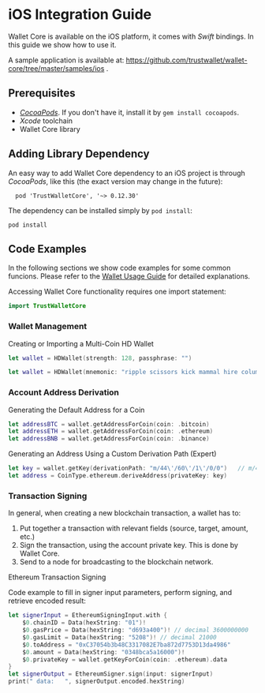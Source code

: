 # iOS Integration Guide

Wallet Core is available on the iOS platform, it comes with *Swift* bindings.
In this guide we show how to use it.

A sample application is available at: https://github.com/trustwallet/wallet-core/tree/master/samples/ios .

## Prerequisites

* [*CocoaPods*](https://cocoapods.org/).  If you don't have it, install it by
`gem install cocoapods`.
* *Xcode* toolchain
* Wallet Core library

## Adding Library Dependency

An easy way to add Wallet Core dependency to an iOS project is through *CocoaPods*, like this (the exact version may change in the future):

```
  pod 'TrustWalletCore', '~> 0.12.30'
```

The dependency can be installed simply by `pod install`:

```shell
pod install
```

## Code Examples

In the following sections we show code examples for some common funcions.
Please refer to the [Wallet Usage Guide](wallet-core-usage.md) for detailed explanations.

Accessing Wallet Core functionality requires one import statement:

```swift
import TrustWalletCore
```

### Wallet Management

Creating or Importing a Multi-Coin HD Wallet

```swift
let wallet = HDWallet(strength: 128, passphrase: "")
```

```swift
let wallet = HDWallet(mnemonic: "ripple scissors kick mammal hire column oak again sun offer wealth tomorrow wagon turn fatal", passphrase: "")
```


### Account Address Derivation

Generating the Default Address for a Coin

```swift
let addressBTC = wallet.getAddressForCoin(coin: .bitcoin)
let addressETH = wallet.getAddressForCoin(coin: .ethereum)
let addressBNB = wallet.getAddressForCoin(coin: .binance)
```

Generating an Address Using a Custom Derivation Path (Expert)

```swift
let key = wallet.getKey(derivationPath: "m/44\'/60\'/1\'/0/0")   // m/44'/60'/1'/0/0
let address = CoinType.ethereum.deriveAddress(privateKey: key)
```


### Transaction Signing

In general, when creating a new blockchain transaction, a wallet has to:

1. Put together a transaction with relevant fields (source, target, amount, etc.)
2. Sign the transaction, using the account private key.  This is done by Wallet Core.
3. Send to a node for broadcasting to the blockchain network.

Ethereum Transaction Signing

Code example to fill in signer input parameters, perform signing, and retrieve encoded result:

```swift
let signerInput = EthereumSigningInput.with {
    $0.chainID = Data(hexString: "01")!
    $0.gasPrice = Data(hexString: "d693a400")! // decimal 3600000000
    $0.gasLimit = Data(hexString: "5208")! // decimal 21000
    $0.toAddress = "0xC37054b3b48C3317082E7ba872d7753D13da4986"
    $0.amount = Data(hexString: "0348bca5a16000")!
    $0.privateKey = wallet.getKeyForCoin(coin: .ethereum).data
}
let signerOutput = EthereumSigner.sign(input: signerInput)
print(" data:   ", signerOutput.encoded.hexString)
```
